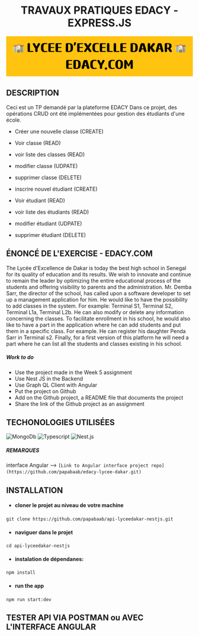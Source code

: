 <h1 align = "center">TRAVAUX PRATIQUES EDACY - EXPRESS.JS</h1>
<div align = "center">
  <img  src = "src/imgs/LYCEE_D'EXCELLE_DAKAR_EDACY.COM.png" alt = "LYCEE D'EXCELLENCE DAKAR - TP">
</div>

## DESCRIPTION
Ceci est un TP demandé par la plateforme EDACY
Dans ce projet, des opérations CRUD ont été implémentées pour gestion des étudiants d'une école.
- Créer une nouvelle classe (CREATE)
- Voir classe (READ)
- voir liste des classes (READ)
- modifier classe (UDPATE)
- supprimer classe (DELETE)

- inscrire nouvel étudiant (CREATE)
- Voir étudiant (READ)
- voir liste des étudiants (READ)
- modifier étudiant (UDPATE)
- supprimer étudiant (DELETE)

## ÉNONCÉ DE L'EXERCISE - EDACY.COM
The Lycée d'Excellence de Dakar is today the best high school in Senegal for its quality of education and its results. We wish to innovate and continue to remain the leader by optimizing the entire educational process of the students and offering visibility to parents and the administration.
Mr. Demba Sarr, the director of the school, has called upon a software developer to set up a management application for him. He would like to have the possibility to add classes in the system. For example: Terminal S1, Terminal S2, Terminal L1a, Terminal L2b. He can also modify or delete any information concerning the classes.
To facilitate enrollment in his school, he would also like to have a part in the application where he can add students and put them in a specific class. For example. He can register his daughter Penda Sarr in Terminal s2.
Finally, for a first version of this platform he will need a part where he can list all the students and classes existing in his school.

##### Work to do
- Use the project made in the Week 5 assignment
- Use Nest JS in the Backend
- Use Graph QL Client with Angular
- Put the project on Github
- Add on the Github project, a README file that documents the project
- Share the link of the Github project as an assignment

## TECHONOLOGIES UTILISÉES
<img height = "100" alt = "MongoDb" src = "https://external-content.duckduckgo.com/iu/?u=https%3A%2F%2Ftse3.mm.bing.net%2Fth%3Fid%3DOIP.7DfPlLIngzN5xxUvcc4tUgHaCO%26pid%3DApi&f=1&ipt=6cfdd6ab0738d230423420b3fe423e52a937752c5fd51c21b8ca8be4f9381b7e&ipo=images"> <img height = "100" alt = "Typescript" src = "https://external-content.duckduckgo.com/iu/?u=https%3A%2F%2Ftse3.mm.bing.net%2Fth%3Fid%3DOIP.8qyBBxhvUiHHggSAU090uwHaDw%26pid%3DApi&f=1&ipt=c3f67a33583f84b97cec1d5b1b531a5a7209a587fb8237e614219eb4813e9d93&ipo=images"> <img height = "100" alt = "Nest.js" src="https://nestjs.com/img/logo-small.svg">

##### REMARQUES
interface Angular -->
`[Link to Angular interface project repo](https://github.com/papabaab/edacy-lycee-dakar.git)`

## INSTALLATION

- #### cloner le projet au niveau de votre machine
`git clone https://github.com/papabaab/api-lyceedakar-nestjs.git`

- #### naviguer dans le projet
`cd api-lyceedakar-nestjs`

- #### instalation de dépendanes:
`npm install`

- #### run the app
`npm run start:dev`

## TESTER API VIA POSTMAN ou AVEC L'INTERFACE ANGULAR
